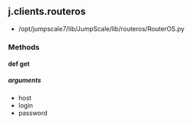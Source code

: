 <!-- toc -->
## j.clients.routeros

- /opt/jumpscale7/lib/JumpScale/lib/routeros/RouterOS.py

### Methods

#### def get 

##### arguments

- host
- login
- password

